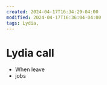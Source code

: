 ```yaml
---
created: 2024-04-17T16:34:29-04:00
modified: 2024-04-17T16:36:04-04:00
tags: Lydia,
---
```


# Lydia call

- When leave
- jobs
